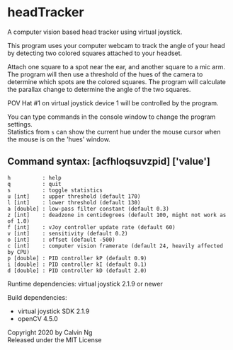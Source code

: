 # headTracker
A computer vision based head tracker using virtual joystick.  


This program uses your computer webcam to track the angle of your head by detecting two colored squares attached to your headset.  

Attach one square to a spot near the ear, and another square to a mic arm. The program will then use a threshold of the hues of the camera to determine which spots are the colored squares. The program will calculate the parallax change to determine the angle of the two squares. 

POV Hat #1 on virtual joystick device 1 will be controlled by the program.  

You can type commands in the console window to change the program settings.  
Statistics from `s` can show the current hue under the mouse cursor when the mouse is on the 'hues' window.  


## Command syntax: [acfhloqsuvzpid] ['value']  
	h          : help
	q          : quit
	s          : toggle statistics
	u [int]    : upper threshold (default 170)
	l [int]    : lower threshold (default 130)
	a [double] : low-pass filter constant (default 0.3)
	z [int]    : deadzone in centidegrees (default 100, might not work as of 1.0)
	f [int]    : vJoy controller update rate (default 60)
	v [int]    : sensitivity (default 0.2)
	o [int]    : offset (default -500)
	c [int]    : computer vision framerate (default 24, heavily affected by CPU)
	p [double] : PID controller kP (default 0.9)
	i [double] : PID controller kI (default 0.1)
	d [double] : PID controller kD (default 2.0)


Runtime dependencies: virtual joystick 2.1.9 or newer

Build dependencies:
* virtual joystick SDK 2.1.9
* openCV 4.5.0

Copyright 2020 by Calvin Ng  
Released under the MIT License    
